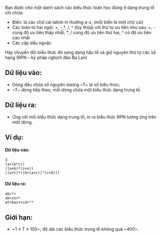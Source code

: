 Bạn được cho một danh sách các biểu thức toán học đúng ở dạng trung tố chỉ chứa:
- Biến: là các chữ cái latinh in thường a-z, (mỗi biến là một chữ cái)
- Các toán tử hai ngôi: +, -,*, /, ^ (lũy thừa) với thứ tự ưu tiên như sau: +, - cùng độ ưu tiên thấp nhất; *, / cùng độ ưu tiên thứ hai, ^ có độ ưu tiên cao nhất
- Các cặp dấu ngoặc

Hãy chuyển đổi biểu thức đó sang dạng hậu tố và giữ nguyên thứ tự các số hạng (RPN – ký pháp nghịch đảo Ba Lan)

## Dữ liệu vào:
- Dòng đầu chứa số nguyên dương ~T~ là số biểu thức;
- ~T~ dòng tiếp theo, mỗi dòng chứa một biểu thức dạng trung tố.

## Dữ liệu ra:
- Ứng với mỗi biểu thức dạng trung tố, in ra biểu thức RPN tương ứng trên một dòng.

## Ví dụ:
#### Dữ liệu vào:
```
3
(a+(b*c))
((a+b)*(z+x))
((a+t)*((b+(a+c))^(c+d)))
```

#### Dữ liệu ra:
```
abc*+
ab+zx+*
at+bac++cd+^*
```

## Giới hạn:
- ~1 ≤ T ≤ 100~; độ dài các biểu thức trung tố không quá ~400~.